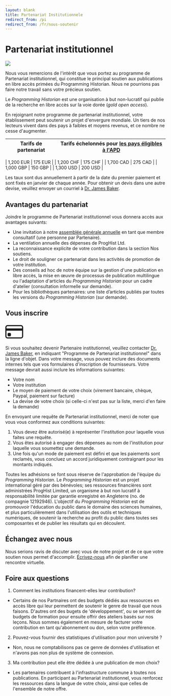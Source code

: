 ```yaml
---
layout: blank
title: Partenariat Institutionnele
redirect_from: /pi
redirect_from: /fr/nous-soutenir
---
```




# Partenariat institutionnel

<img src="{{site.baseurl}}/images/supporters-ipp.png" class="garnish rounded float-left" />

Nous vous remercions de l'intérêt que vous portez au programme de Partenariat institutionnel, qui constitue le principal soutien aux publications en libre accès primées du Programming Historian. Nous ne pourrions pas faire notre travail sans votre précieux soutien.

Le *Programming Historian* est une organisation à but non-lucratif qui publie de la recherche en libre accès sur la voie dorée (*gold open access*).

En rejoignant notre programme de partenariat institutionnel, votre établissement peut soutenir un projet d'envergure mondiale. Un tiers de nos lecteurs vivent dans des pays à faibles et moyens revenus, et ce nombre ne cesse d'augmenter.

| Tarifs de partenariat  | Tarifs échelonnés pour [les pays éligibles à l'APD](http://www.oecd.org/fr/cad/financementpourledeveloppementdurable/normes-financement-developpement/listecad.htm)  |
|---|---|

| 1,200 EUR  | 175 EUR  |
| 1,200 CHF  | 175 CHF  |
| 1,700 CAD  | 275 CAD  | 
| 1,000 GBP  | 150 GBP  |
| 1,300 USD  | 200 USD  |

Les taux sont dus annuellement à partir de la date du premier paiement et sont fixés en janvier de chaque année. Pour obtenir un devis dans une autre devise, veuillez envoyer un courriel à <a href="mailto:programminghistorian@gmail.com">Dr. James Baker</a>.

## Avantages du partenariat

Joindre le programme de Partenariat institutionnel vous donnera accès aux avantages suivants:

- Une invitation à notre [assemblée générale annuelle](https://beta.companieshouse.gov.uk/company/12192946) en tant que membre consultatif (une personne par Partenaire).
- La ventilation annuelle des dépenses de ProgHist Ltd.
- La reconnaissance explicite de votre contribution dans la section Nos soutiens.
- Le droit de souligner ce partenariat dans les activités de promotion de votre institution.
- Des conseils ad hoc de notre équipe sur la gestion d'une publication en libre accès, la mise en œuvre de processus de publication multilingue ou l'adaptation d'articles du _Programming Historian_ pour un cadre d'atelier (consultation informelle sur demande). 
- Pour les bibliothèques partenaires: une liste d’articles publiés par toutes les versions du _Programming Historian_ (sur demande).


## Vous inscrire

<div class="alert alert-info">
<div class="float-left">
	<svg width="4em" height="4em" viewBox="0 0 16 16" class="bi bi-credit-card" fill="currentColor" xmlns="http://www.w3.org/2000/svg">
  <path fill-rule="evenodd" d="M0 4a2 2 0 0 1 2-2h12a2 2 0 0 1 2 2v8a2 2 0 0 1-2 2H2a2 2 0 0 1-2-2V4zm2-1a1 1 0 0 0-1 1v1h14V4a1 1 0 0 0-1-1H2zm13 4H1v5a1 1 0 0 0 1 1h12a1 1 0 0 0 1-1V7z"/>
  <path d="M2 10a1 1 0 0 1 1-1h1a1 1 0 0 1 1 1v1a1 1 0 0 1-1 1H3a1 1 0 0 1-1-1v-1z"/>
</svg>
</div>

Si vous souhaitez devenir Partenaire institutionnel, veuillez contacter <a href="mailto:programminghistorian@gmail.com">Dr. James Baker</a>, en indiquant "Programme de Partenariat institutionnel" dans la ligne d'objet. Dans votre message, vous pouvez inclure des documents internes tels que vos formulaires d'inscription de fournisseurs. Votre message devrait aussi inclure les informations suivantes:
<div>

<ul>
<li>Votre nom</li>
<li>Votre institution</li>
<li>Le moyen de paiement de votre choix (virement bancaire, chèque, Paypal, paiement sur facture)</li>
<li>La devise de votre choix (si celle-ci n'est pas sur la liste, merci d'en faire la demande)</li>
</ul>

</div>

En envoyant une requête de Partenariat institutionnel, merci de noter que vous vous conformez aux conditions suivantes:

1. Vous devez être autorisé(e) à représenter l'institution pour laquelle vous faites une requête.
2. Vous êtes autorisé à engager des dépenses au nom de l'institution pour laquelle vous soumettez une demande.
3. Une fois qu'un mode de paiement est défini et que les paiements sont reclamés, vous concluez un accord juridiquement contraignant pour les montants indiqués.

Toutes les adhésions se font sous réserve de l'approbation de l'équipe du *Programming Historian*. Le *Programming Historian* est un projet international géré par des bénévoles; ses ressources financières sont administrées ProgHist Limited, un organisme à but non lucratif à responsabilité limitée par garantie enregistré en Angleterre (no. de compagnie 12192946). L'objectif du *Programming Historian* est de promouvoir l'éducation du public dans le domaine des sciences humaines, et plus particulièrement dans l'utilisation des outils et techniques numériques, de soutenir la recherche au profit du public dans toutes ses composantes et de publier les résultats qui en découlent.

## Échangez avec nous

Nous serions ravis de discuter avec vous de notre projet et de ce que votre soutien nous permet d'accomplir. <a href="mailto:programminghistorian@gmail.com">Écrivez-nous</a> afin de planifier une rencontre virtuelle.


## Foire aux questions

1. Comment les institutions financent-elles leur contribution?
 - Certains de nos Partnaires ont des budgets dédiés aux ressources en accès libre qui leur permettent de soutenir le genre de travail que nous faisons. D'autres ont des bugets de 'développement', ou se servent de budgets de formation pour ensuite offrir des ateliers basés sur nos leçons. Nous sommes également en mesure de facturer votre contribution en tant qu'abonnement ou don, selon votre préférence.
2. Pouvez-vous fournir des statistiques d'utilisation pour mon université ?
 - Non, nous ne comptabilisons pas ce genre de données d'utilisation et n'avons pas non plus de système de connexion.
3. Ma contribution peut elle être dédiée à une publication de mon choix?
 - Les partenaires contribuent à l'infrastructure commune à toutes nos publications. En participant au Partenariat institutionnel, vous renforcez les ressources dans la langue de votre choix, ainsi que celles de l'ensemble de notre offre.
